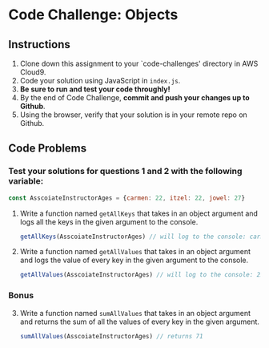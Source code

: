 # Code Challenge: Objects

## Instructions

1. Clone down this assignment to your `code-challenges' directory in AWS Cloud9.  
2. Code your solution using JavaScript in `index.js`. 
3. **Be sure to run and test your code throughly!**
4. By the end of Code Challenge, **commit and push your changes up to Github**.
5. Using the browser, verify that your solution is in your remote repo on Github.

## Code Problems

### **Test your solutions for questions 1 and 2 with the following variable:** 
```javascript
const AsscoiateInstructorAges = {carmen: 22, itzel: 22, jowel: 27}
```

1. Write a function named `getAllKeys` that takes in an object argument and logs all the keys in the given argument to the console.

    ```javascript
    getAllKeys(AsscoiateInstructorAges) // will log to the console: carmen, itzel, jowel
    ```
    
2. Write a function named `getAllValues` that takes in an object argument and logs the value of every key in the given argument to the console.

    ```javascript
    getAllValues(AsscoiateInstructorAges) // will log to the console: 22, 22, 27
    ```
    
### Bonus
3. Write a function named `sumAllValues` that takes in an object argument and returns the sum of all the values of every key in the given argument. 
    ```javascript
    sumAllValues(AsscoiateInstructorAges) // returns 71
    ```
